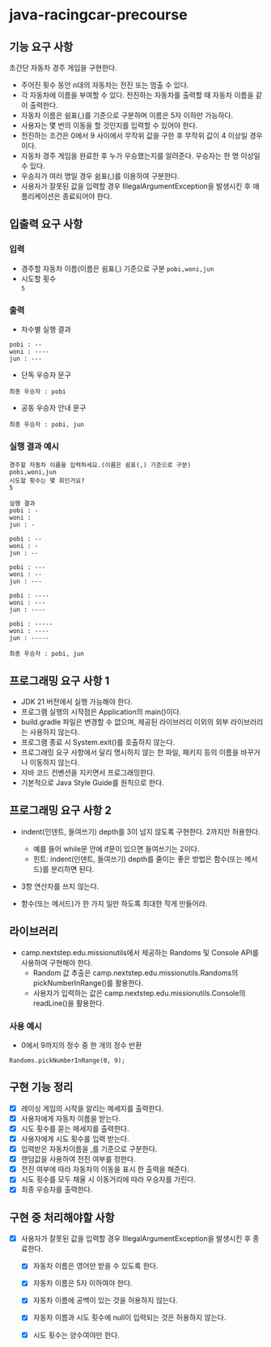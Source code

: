 # java-racingcar-precourse

## 기능 요구 사항

초간단 자동차 경주 게임을 구현한다.

- 주어진 횟수 동안 n대의 자동차는 전진 또는 멈출 수 있다.
- 각 자동차에 이름을 부여할 수 있다. 전진하는 자동차를 출력할 때 자동차 이름을 같이 출력한다.
- 자동차 이름은 쉼표(,)를 기준으로 구분하며 이름은 5자 이하만 가능하다.
- 사용자는 몇 번의 이동을 할 것인지를 입력할 수 있어야 한다.
- 전진하는 조건은 0에서 9 사이에서 무작위 값을 구한 후 무작위 값이 4 이상일 경우이다.
- 자동차 경주 게임을 완료한 후 누가 우승했는지를 알려준다. 우승자는 한 명 이상일 수 있다.
- 우승자가 여러 명일 경우 쉼표(,)를 이용하여 구분한다.
- 사용자가 잘못된 값을 입력할 경우 IllegalArgumentException을 발생시킨 후 애플리케이션은 종료되어야 한다.

## 입출력 요구 사항

### 입력

- 경주할 자동차 이름(이름은 쉼표(,) 기준으로 구분
  ```pobi,woni,jun```
- 시도할 횟수                   
  ```5```

### 출력

- 차수별 실행 결과

```
pobi : --
woni : ----
jun : ---
```

- 단독 우승자 문구

```
최종 우승자 : pobi
```

- 공동 우승자 안내 문구

```angular2html
최종 우승자 : pobi, jun
```

### 실행 결과 예시

```angular2html
경주할 자동차 이름을 입력하세요.(이름은 쉼표(,) 기준으로 구분)
pobi,woni,jun
시도할 횟수는 몇 회인가요?
5

실행 결과
pobi : -
woni :
jun : -

pobi : --
woni : -
jun : --

pobi : ---
woni : --
jun : ---

pobi : ----
woni : ---
jun : ----

pobi : -----
woni : ----
jun : -----

최종 우승자 : pobi, jun
```

## 프로그래밍 요구 사항 1

- JDK 21 버전에서 실행 가능해야 한다.
- 프로그램 실행의 시작점은 Application의 main()이다.
- build.gradle 파일은 변경할 수 없으며, 제공된 라이브러리 이외의 외부 라이브러리는 사용하지 않는다.
- 프로그램 종료 시 System.exit()를 호출하지 않는다.
- 프로그래밍 요구 사항에서 달리 명시하지 않는 한 파일, 패키지 등의 이름을 바꾸거나 이동하지 않는다.
- 자바 코드 컨벤션을 지키면서 프로그래밍한다.
- 기본적으로 Java Style Guide를 원칙으로 한다.

## 프로그래밍 요구 사항 2

- indent(인덴트, 들여쓰기) depth를 3이 넘지 않도록 구현한다. 2까지만 허용한다.
    - 예를 들어 while문 안에 if문이 있으면 들여쓰기는 2이다.
    - 힌트: indent(인덴트, 들여쓰기) depth를 줄이는 좋은 방법은 함수(또는 메서드)를 분리하면 된다.

- 3항 연산자를 쓰지 않는다.
- 함수(또는 메서드)가 한 가지 일만 하도록 최대한 작게 만들어라.

## 라이브러리

- camp.nextstep.edu.missionutils에서 제공하는 Randoms 및 Console API를 사용하여 구현해야 한다.
    - Random 값 추출은 camp.nextstep.edu.missionutils.Randoms의 pickNumberInRange()를 활용한다.
    - 사용자가 입력하는 값은 camp.nextstep.edu.missionutils.Console의 readLine()을 활용한다.

### 사용 예시

- 0에서 9까지의 정수 중 한 개의 정수 반환

```
Randoms.pickNumberInRange(0, 9);
```

## 구현 기능 정리

- [x] 레이싱 게임의 시작을 알리는 메세지를 출력한다.
- [x] 사용자에게 자동차 이름을 받는다.
- [x] 시도 횟수를 묻는 메세지를 출력한다.
- [x] 사용자에게 시도 횟수를 입력 받는다.
- [x] 입력받은 자동차이름을 ,를 기준으로 구분한다.
- [x] 랜덤값을 사용하여 전진 여부를 정한다.
- [x] 전진 여부에 따라 자동차의 이동을 표시 한 출력을 해준다.
- [x] 시도 횟수를 모두 채울 시 이동거리에 따라 우승자를 가린다.
- [x] 최종 우승자를 출력한다.

## 구현 중 처리해야할 사항

- [x] 사용자가 잘못된 값을 입력할 경우 IllegalArgumentException을 발생시킨 후 종료한다.
    - [x] 자동차 이름은 영어만 받을 수 있도록 한다.
    - [x] 자동차 이름은 5자 이하여야 한다.
    - [x] 자동차 이름에 공백이 있는 것을 허용하지 않는다.
    - [x] 자동차 이름과 시도 횟수에 null이 입력되는 것은 허용하지 않는다.
    - [x] 시도 횟수는 양수여야만 한다.


